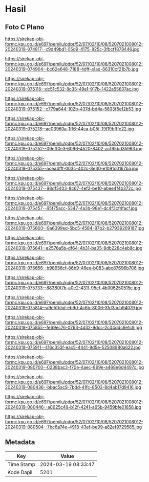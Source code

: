 # Hasil

## Foto C Plano

https://sirekap-obj-formc.kpu.go.id/e697/pemilu/pdpr/52/07/02/10/08/5207021008012-20240319-074817--c9d49bd1-05d9-4175-825c-3fbcf1878446.jpg

https://sirekap-obj-formc.kpu.go.id/e697/pemilu/pdpr/52/07/02/10/08/5207021008012-20240319-074904--bc62e648-7188-4dff-a1ad-66310cf21b7b.jpg

https://sirekap-obj-formc.kpu.go.id/e697/pemilu/pdpr/52/07/02/10/08/5207021008012-20240319-075116--dc51c532-8c35-49e1-917b-1422a55607ac.jpg

https://sirekap-obj-formc.kpu.go.id/e697/pemilu/pdpr/52/07/02/10/08/5207021008012-20240319-075152--c779a644-102b-437d-bd4a-5803f5ef2b53.jpg

https://sirekap-obj-formc.kpu.go.id/e697/pemilu/pdpr/52/07/02/10/08/5207021008012-20240319-075218--ae03960a-1ff6-44ca-b05f-19f19bfffe22.jpg

https://sirekap-obj-formc.kpu.go.id/e697/pemilu/pdpr/52/07/02/10/08/5207021008012-20240319-075252--09eff0e3-6096-4520-8402-acf65bd35963.jpg

https://sirekap-obj-formc.kpu.go.id/e697/pemilu/pdpr/52/07/02/10/08/5207021008012-20240319-075355--acea4fff-003c-402c-8e30-e1091c0167ba.jpg

https://sirekap-obj-formc.kpu.go.id/e697/pemilu/pdpr/52/07/02/10/08/5207021008012-20240319-075437--98df5403-8c67-4ef2-be10-abee4f4b372c.jpg

https://sirekap-obj-formc.kpu.go.id/e697/pemilu/pdpr/52/07/02/10/08/5207021008012-20240319-075457--65f75acc-5347-4a3b-98e1-dc4f3cf4facf.jpg

https://sirekap-obj-formc.kpu.go.id/e697/pemilu/pdpr/52/07/02/10/08/5207021008012-20240319-075600--9a6399ed-5bc5-4584-87b2-b27939209187.jpg

https://sirekap-obj-formc.kpu.go.id/e697/pemilu/pdpr/52/07/02/10/08/5207021008012-20240319-075641--e2576a5b-df64-4b31-ba05-9db228c4eb8c.jpg

https://sirekap-obj-formc.kpu.go.id/e697/pemilu/pdpr/52/07/02/10/08/5207021008012-20240319-075656--b98956cf-86b9-46ee-b083-abc87696b706.jpg

https://sirekap-obj-formc.kpu.go.id/e697/pemilu/pdpr/52/07/02/10/08/5207021008012-20240319-075733--88380f7b-a0e2-431f-95cf-4b006250515c.jpg

https://sirekap-obj-formc.kpu.go.id/e697/pemilu/pdpr/52/07/02/10/08/5207021008012-20240319-075814--a9e5fb5d-eb9d-4c6b-8006-31d3acb94079.jpg

https://sirekap-obj-formc.kpu.go.id/e697/pemilu/pdpr/52/07/02/10/08/5207021008012-20240319-075855--fe69ec76-0763-4d32-9dcc-2c04ddc9e1c9.jpg

https://sirekap-obj-formc.kpu.go.id/e697/pemilu/pdpr/52/07/02/10/08/5207021008012-20240319-075911--416c353f-eac5-4441-9d5e-52508980a622.jpg

https://sirekap-obj-formc.kpu.go.id/e697/pemilu/pdpr/52/07/02/10/08/5207021008012-20240319-080700--0238bac3-f70e-4aec-869e-a468e6d4497c.jpg

https://sirekap-obj-formc.kpu.go.id/e697/pemilu/pdpr/52/07/02/10/08/5207021008012-20240319-080436--bbac5ac9-7bdd-41fc-8503-8d4ab17d9416.jpg

https://sirekap-obj-formc.kpu.go.id/e697/pemilu/pdpr/52/07/02/10/08/5207021008012-20240319-080446--a0625c46-b12f-4241-a65b-9459bfe01858.jpg

https://sirekap-obj-formc.kpu.go.id/e697/pemilu/pdpr/52/07/02/10/08/5207021008012-20240319-080504--7bc6a74e-4918-43ef-be99-a82ef9729585.jpg


## Metadata

| Key        | Value               |
| ---------- | ------------------- |
| Time Stamp | 2024-03-19 08:33:47 |
| Kode Dapil | 5201                |



